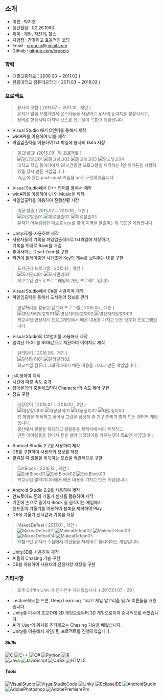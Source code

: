 <h2 class="code-line" data-line-start=0 data-line-end=1 ><a id="_0"></a>소개</h2>
<ul>
<li class="has-line-data" data-line-start="1" data-line-end="2">이름 : 박지호</li>
<li class="has-line-data" data-line-start="2" data-line-end="3">생년월일 : 02.26.1993</li>
<li class="has-line-data" data-line-start="3" data-line-end="4">취미 : 게임, 자전거, 헬스</li>
<li class="has-line-data" data-line-start="4" data-line-end="5">지향점 : 간결하고 효율적인 코딩</li>
<li class="has-line-data" data-line-start="5" data-line-end="6">Email : <a href="mailto:croocio@gmail.com">croocio@gmail.com</a></li>
<li class="has-line-data" data-line-start="6" data-line-end="8">Github : <a href="http://github.com/croocio">github.com/croocio</a></li>
</ul>
<h3 class="code-line" data-line-start=8 data-line-end=9 ><a id="_8"></a>학력</h3>
<ul>
<li class="has-line-data" data-line-start="9" data-line-end="10">대광고등학교 ( 2008.03 ~ 2011.02 )</li>
<li class="has-line-data" data-line-start="10" data-line-end="12">한림대학교 컴퓨터공학과 ( 2011.03 ~ 2018.02 )</li>
</ul>
<h3 class="code-line" data-line-start=12 data-line-end=13 ><a id="_12"></a>프로젝트</h3>
<blockquote>
<p class="has-line-data" data-line-start="14" data-line-end="17">용사의 모험 ( 2011.07 ~ 2011.10 , 개인 )<br>
유저가 맵을 모험하면서 몬스터들을 사냥하고 용사의 능력치를 성장시키고,<br>
장비를 향상시켜 마지막 보스를 잡는것이 목표인 게임입니다.</p>
</blockquote>
<ul>
<li class="has-line-data" data-line-start="17" data-line-end="18">Visual Studio 에서 C언어를 통해서 제작</li>
<li class="has-line-data" data-line-start="18" data-line-end="19">winAPI를 이용하여 UI를 제작</li>
<li class="has-line-data" data-line-start="19" data-line-end="21">파일입출력을 이용하여 txt 파일에 용사의 Data 저장</li>
</ul>
<blockquote>
<p class="has-line-data" data-line-start="21" data-line-end="25">밀고!넣고! (2015.08 , 팀 프로젝트 )<br>
<img src="https://user-images.githubusercontent.com/26423185/105696365-8fcf2980-5f46-11eb-93f5-32bc25e60ee1.png" alt="밀고넣고01"> <img src="https://user-images.githubusercontent.com/26423185/105696368-91005680-5f46-11eb-8b25-ac58c7399d03.png" alt="밀고넣고02"> <img src="https://user-images.githubusercontent.com/26423185/105696369-91005680-5f46-11eb-8c34-17eda371b448.png" alt="밀고넣고03"> <img src="https://user-images.githubusercontent.com/26423185/105696371-9198ed00-5f46-11eb-9b76-b103a5d5ce2d.png" alt="밀고넣고04"><br>
대학교 학습 동아리에서 24시간동안 프로그램을 제작하는 1일 해커톤을 시행하였을 당시 만든 게임입니다.<br>
2g폰에 있는 push-push게임을 pc로 구현하였습니다.</p>
</blockquote>
<ul>
<li class="has-line-data" data-line-start="26" data-line-end="27">Visual Studio에서 C++ 언어를 통해서 제작</li>
<li class="has-line-data" data-line-start="27" data-line-end="28">winAPI를 이용하여 UI 와 Music을 제작</li>
<li class="has-line-data" data-line-start="28" data-line-end="29">파일입출력을 이용하여 진행상황 저장</li>
</ul>
<blockquote>
<p class="has-line-data" data-line-start="31" data-line-end="34">미궁 탈출 ( 2015.07 ~ 2015.10 , 개인 )<br>
<img src="https://user-images.githubusercontent.com/26423185/105685565-9014f800-5f39-11eb-9d84-5235470d71c4.png" alt="미로탈출01"> <img src="https://user-images.githubusercontent.com/26423185/105685569-90ad8e80-5f39-11eb-83ed-ff06f995d9dc.png" alt="미로탈출02"> <img src="https://user-images.githubusercontent.com/26423185/105685571-91462500-5f39-11eb-9c6a-6c96facd3c51.png" alt="미로탈출03"><br>
유저가 어두컴컴한 미로를 key를 찾아 지역을 탈출하는게 목표인 게임입니다.</p>
</blockquote>
<ul>
<li class="has-line-data" data-line-start="35" data-line-end="36">Unity3D를 사용하여 제작</li>
<li class="has-line-data" data-line-start="36" data-line-end="38">사용자들의 기록을 파일입출력으로 txt파일에 저장하고,<br>
기록을 토대로 Rank를 매김</li>
<li class="has-line-data" data-line-start="38" data-line-end="39">추락사하는 Dead Zone을 구현</li>
<li class="has-line-data" data-line-start="39" data-line-end="41">화면에 플레이중인 시간초와 Key의 개수를 보여주는 UI를 구현</li>
</ul>
<blockquote>
<p class="has-line-data" data-line-start="41" data-line-end="44">도서관리 프로그램 ( 2015.12 , 개인 )<br>
<img src="https://user-images.githubusercontent.com/26423185/105690678-a1610300-5f3f-11eb-91f4-849bd793871f.png" alt="도서관리01"> <img src="https://user-images.githubusercontent.com/26423185/105690684-a2923000-5f3f-11eb-9907-720ec0a93878.png" alt="도서관리02"><br>
학교수업 윈도우프로그래밍의 개인 프로젝트 입니다.</p>
</blockquote>
<ul>
<li class="has-line-data" data-line-start="45" data-line-end="46">Visual Studio에서 C#을 사용하여 제작</li>
<li class="has-line-data" data-line-start="46" data-line-end="48">파일입출력을 통해서 도서들의 정보를 관리</li>
</ul>
<blockquote>
<p class="has-line-data" data-line-start="48" data-line-end="51">영상처리를 활용한 암호화 프로그램 ( 2016.05 , 개인 )<br>
<img src="https://user-images.githubusercontent.com/26423185/105691086-23e9c280-5f40-11eb-9acd-e4fddb84759c.png" alt="영상처리암호화01"> <img src="https://user-images.githubusercontent.com/26423185/105691087-251aef80-5f40-11eb-8e95-532f3a5812c4.png" alt="영상처리암호화02"> <img src="https://user-images.githubusercontent.com/26423185/105691090-25b38600-5f40-11eb-8741-5badd32f09f8.png" alt="영상처리암호화03"><br>
학교수업 영상처리 프로그래밍에서 배운 내용을 가지고 만든 암호화 프로그램입니다.</p>
</blockquote>
<ul>
<li class="has-line-data" data-line-start="52" data-line-end="53">Visual Studio의 C#언어를 사용해서 제작</li>
<li class="has-line-data" data-line-start="53" data-line-end="55">입력된 TEXT를 RGB값으로 치환하여 이미지로 제작</li>
</ul>
<blockquote>
<p class="has-line-data" data-line-start="55" data-line-end="58">달려달려 ( 2016.06 , 개인 )<br>
<img src="https://user-images.githubusercontent.com/26423185/105691650-df125b80-5f40-11eb-969a-e9cb638e5ba0.png" alt="달려달려01"> <img src="https://user-images.githubusercontent.com/26423185/105691652-e0438880-5f40-11eb-8248-5bba10abfbd3.png" alt="달려달려02"><br>
학교수업 컴퓨터 그래픽스에서 배운 내용을 가지고 만든 게임입니다.</p>
</blockquote>
<ul>
<li class="has-line-data" data-line-start="59" data-line-end="60">js이용하여 제작</li>
<li class="has-line-data" data-line-start="60" data-line-end="61">시간에 따른 속도 증가</li>
<li class="has-line-data" data-line-start="61" data-line-end="62">장애물과의 충돌체크하여 Character의 속도 제어 구현</li>
<li class="has-line-data" data-line-start="62" data-line-end="64">점프 구현</li>
</ul>
<blockquote>
<p class="has-line-data" data-line-start="64" data-line-end="69">대장장이 ( 2016.07 ~ 2016.10 , 2인 )<br>
<img src="https://user-images.githubusercontent.com/26423185/105685610-9c00ba00-5f39-11eb-80d1-db25af480983.png" alt="대장장이00"> <img src="https://user-images.githubusercontent.com/26423185/105685613-9d31e700-5f39-11eb-8e10-dff6972c5fe1.png" alt="대장장이01"> <img src="https://user-images.githubusercontent.com/26423185/105685615-9dca7d80-5f39-11eb-8f8c-95a79bcd8bb8.png" alt="대장장이02"> <img src="https://user-images.githubusercontent.com/26423185/105685616-9dca7d80-5f39-11eb-99e9-647c2c97d8e9.png" alt="대장장이03"><br>
앱 게임을 제작하고 싶어서 그림을 담당해 줄 친구 한명과 함께 만든 클리커 게임입니다.<br>
광산에서 광물을 획득하고 광물들을 제작서에 따라 제작하고<br>
만든 아이템들을 팔아서 돈을 벌어 대장장이를 키우는것이 목표인 게임입니다.</p>
</blockquote>
<ul>
<li class="has-line-data" data-line-start="70" data-line-end="71">Android Studio 2.2를 사용하여 제작</li>
<li class="has-line-data" data-line-start="71" data-line-end="72">DB를 구현하여 사용자의 정보를 저장</li>
<li class="has-line-data" data-line-start="72" data-line-end="74">클릭할 때 광물을 획득하는 모습을 직관적으로 구현</li>
</ul>
<blockquote>
<p class="has-line-data" data-line-start="74" data-line-end="77">ExitBlock ( 2016.12 , 개인 )<br>
<img src="https://user-images.githubusercontent.com/26423185/105692768-2fd68400-5f42-11eb-90c8-6449dfa1fc86.png" alt="ExitBlock01"> <img src="https://user-images.githubusercontent.com/26423185/105692762-2f3ded80-5f42-11eb-9eff-ad8f23c000cf.png" alt="ExitBlock02"> <img src="https://user-images.githubusercontent.com/26423185/105692766-2fd68400-5f42-11eb-9dd4-5f6acc76d11d.png" alt="ExitBlock03"><br>
학교수업 멀티미디어에서 배운 내용을 가지고 만든 게임입니다.</p>
</blockquote>
<ul>
<li class="has-line-data" data-line-start="78" data-line-end="79">Android Studio 2.2를 사용하여 제작</li>
<li class="has-line-data" data-line-start="79" data-line-end="80">안드로이드 폰의 기울기 센서를 활용하여 제작</li>
<li class="has-line-data" data-line-start="80" data-line-end="82">기존에 손으로 밀어서 Block 을 움직이는 게임에서<br>
핸드폰의 기울기를 이용하여 블록을 제어하여 Play</li>
<li class="has-line-data" data-line-start="82" data-line-end="84">DB에 기울기 센서값과 기록을 저장</li>
</ul>
<blockquote>
<p class="has-line-data" data-line-start="84" data-line-end="87">MakeaDefeat ( 2017.01 , 개인 )<br>
<img src="https://user-images.githubusercontent.com/26423185/105685682-b044b700-5f39-11eb-94fc-85042e84d4c5.png" alt="MakeaDefeat01"> <img src="https://user-images.githubusercontent.com/26423185/105685686-b0dd4d80-5f39-11eb-87c2-429273489b6b.png" alt="MakeaDefeat02"> <img src="https://user-images.githubusercontent.com/26423185/105685689-b175e400-5f39-11eb-92e9-3af75b77b42d.png" alt="MakeaDefeat03"> <img src="https://user-images.githubusercontent.com/26423185/105685692-b175e400-5f39-11eb-832d-33dd468f952b.png" alt="MakeaDefeat04"> <img src="https://user-images.githubusercontent.com/26423185/105685694-b2a71100-5f39-11eb-8883-fe957a3ee2ca.png" alt="MakeaDefeat05"><br>
모험가인 유저가 주점에서 미션들을 차례대로 클리어하는 게임입니다.</p>
</blockquote>
<ul>
<li class="has-line-data" data-line-start="88" data-line-end="89">Unity3D를 사용하여 제작</li>
<li class="has-line-data" data-line-start="89" data-line-end="90">Ai들의 Chasing 기술 구현</li>
<li class="has-line-data" data-line-start="90" data-line-end="92">DB를 이용하여 사용자의 진행사항 저장을 구현</li>
</ul>
<h3 class="code-line" data-line-start=92 data-line-end=93 ><a id="_92"></a>기타사항</h3>
<blockquote>
<p class="has-line-data" data-line-start="93" data-line-end="94">호주 Griffth Univ 에 단기연수 다녀왔습니다. ( 2017.01.07 - 29 )</p>
</blockquote>
<ul>
<li class="has-line-data" data-line-start="95" data-line-end="96">Lecture에서는 드론, Deep Learning 그리고 게임 알고리즘 및 AI 이론들을 배웠습니다.</li>
<li class="has-line-data" data-line-start="96" data-line-end="97">Unity를 다수의 조교한테 2D 게임으로부터 3D 게임으로까지 순차적으로 배웠습니다.</li>
<li class="has-line-data" data-line-start="97" data-line-end="98">Ai가 User의 위치를 추격해오는 Chasing 기술을 배웠습니다.</li>
<li class="has-line-data" data-line-start="98" data-line-end="100">Unity를 이용해서 개인/ 팀 프로젝트를 진행하였습니다.</li>
</ul>
<h5 class="code-line" data-line-start=100 data-line-end=101 ><a id="Skills_100"></a>Skills</h5>
<p class="has-line-data" data-line-start="101" data-line-end="103"><img src="https://img.shields.io/badge/-C-a8b9cc?style=flat-square&amp;logo=C&amp;logoColor=white" alt="C"> <img src="https://img.shields.io/badge/-C++-00599c?style=flat-square&amp;logo=C%2B%2B&amp;logoColor=white" alt="C++"> <img src="https://img.shields.io/badge/-C%23-239120?style=flat-square&amp;logo=C%20Sharp&amp;logoColor=white" alt="C#"> <img src="https://img.shields.io/badge/-Pyyhon-3776ab?style=flat-square&amp;logo=Python&amp;logoColor=white" alt="Python"> <img src="https://img.shields.io/badge/-R-276dc3?style=flat-square&amp;logo=R&amp;logoColor=white" alt="R"><br>
<img src="https://img.shields.io/badge/-Java-007396?style=flat-square&amp;logo=Java&amp;logoColor=white" alt="Java"> <img src="https://img.shields.io/badge/-JavScript-f7df1e?style=flat-square&amp;logo=javaScript&amp;logoColor=black" alt="JavaScript"> <img src="https://img.shields.io/badge/-CSS3-1572b6?style=flat-square&amp;logo=CSS3&amp;logoColor=white" alt="CSS3"> <img src="https://img.shields.io/badge/-HTML5-E34F26?style=flat-square&amp;logo=HTML5&amp;logoColor=white" alt="HTML5"></p>
<h5 class="code-line" data-line-start=103 data-line-end=104 ><a id="Tools_103"></a>Tools</h5>
<p class="has-line-data" data-line-start="104" data-line-end="106"><img src="https://img.shields.io/badge/-Visual%20Studio-5C2D91?style=flat-square&amp;logo=Visual%20Studio&amp;logoColor=white" alt="VisualStudio"> <img src="https://img.shields.io/badge/-Visual%20Studio%20Code-007acc?style=flat-square&amp;logo=Visual%20Studio%20Code&amp;logoColor=white" alt="VisualStudioCode"> <img src="https://img.shields.io/badge/-Unity-000000?style=flat-square&amp;logo=Unity&amp;logoColor=white" alt="Unity"> <img src="https://img.shields.io/badge/-Eclipse%20IDE-2c2255?style=flat-square&amp;logo=Eclipse%20IDE&amp;logoColor=white" alt="EclipseIDE">  <img src="https://img.shields.io/badge/-Android%20Studio-3ddc84?style=flat-square&amp;logo=Android%20Studio&amp;logoColor=white" alt="AndroidStudio"><br>
<img src="https://img.shields.io/badge/-Adobe%20Photoshop-31a8ff?style=flat-square&amp;logo=Adobe%20Photoshop&amp;logoColor=white" alt="AdobePhotoshop"> <img src="https://img.shields.io/badge/-Adobe%20Premiere%20Pro-9999FF?style=flat-square&amp;logo=Adobe%20Premiere%20Pro&amp;logoColor=black" alt="AdobePremierePro"></p>
